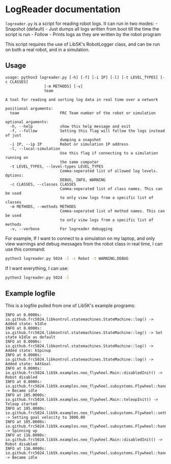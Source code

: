 # LogReader documentation

`logreader.py` is a script for reading robot logs. It can run in two modes:
    - Snapshot (default)
      - Just dumps all logs written from boot till the time the script is run
    - Follow
      - Prints logs as they are written by the robot program

This script requires the use of Lib5K's RobotLogger class, and can be run on both a real robot, and in a simulation.

## Usage

```
usage: python3 logreader.py [-h] [-f] [-i IP] [-l] [-t LEVEL_TYPES] [-c CLASSES]
                 [-m METHODS] [-v]
                 team

A tool for reading and sorting log data in real time over a network

positional arguments:
  team                  FRC Team number of the robot or simulation

optional arguments:
  -h, --help            show this help message and exit
  -f, --follow          Setting this flag will follow the logs instead of just
                        dumping a snapshot
  -i IP, --ip IP        Robot or simulation IP address
  -l, --local-simulation
                        Use this flag if connecting to a simulation running on
                        the same computer
  -t LEVEL_TYPES, --level-types LEVEL_TYPES
                        Comma-seperated list of allowed log levels. Options:
                        DEBUG, INFO, WARNING
  -c CLASSES, --classes CLASSES
                        Comma-seperated list of class names. This can be used
                        to only view logs from a specific list of classes
  -m METHODS, --methods METHODS
                        Comma-seperated list of method names. This can be used
                        to only view logs from a specific list of methods
  -v, --verbose         For logreader debugging
```

For example, If I want to connect to a simulation on my laptop, and only view warnings and debug messages from the robot class in real time, I can use this command:
```sh
python3 logreader.py 5024 -l -c Robot -t WARNING,DEBUG
```

If I want everything, I can use:
```sh
python3 logreader.py 5024 -l
```

## Example logfile

This is a logfile pulled from one of Lib5K's example programs:
```log
INFO at 0.0000s: io.github.frc5024.libkontrol.statemachines.StateMachine::log() -> Added state: kIdle
INFO at 0.0000s: io.github.frc5024.libkontrol.statemachines.StateMachine::log() -> Set state kIdle as default
INFO at 0.0000s: io.github.frc5024.libkontrol.statemachines.StateMachine::log() -> Added state: kSpinup
INFO at 0.0000s: io.github.frc5024.libkontrol.statemachines.StateMachine::log() -> Added state: kAtGoal
INFO at 0.0000s: io.github.frc5024.lib5k.examples.neo_flywheel.Main::disabledInit() -> Robot disabled
INFO at 0.0000s: io.github.frc5024.lib5k.examples.neo_flywheel.subsystems.Flywheel::handleIdle() -> Became idle
INFO at 105.0000s: io.github.frc5024.lib5k.examples.neo_flywheel.Main::teleopInit() -> Teleop started
INFO at 105.0000s: io.github.frc5024.lib5k.examples.neo_flywheel.subsystems.Flywheel::setGoalVelocity() -> Setting goal velocity to 3000.00
INFO at 105.0000s: io.github.frc5024.lib5k.examples.neo_flywheel.subsystems.Flywheel::handleSpinup() -> Spinning up
INFO at 116.0000s: io.github.frc5024.lib5k.examples.neo_flywheel.Main::disabledInit() -> Robot disabled
INFO at 116.0000s: io.github.frc5024.lib5k.examples.neo_flywheel.subsystems.Flywheel::handleIdle() -> Became idle
```
